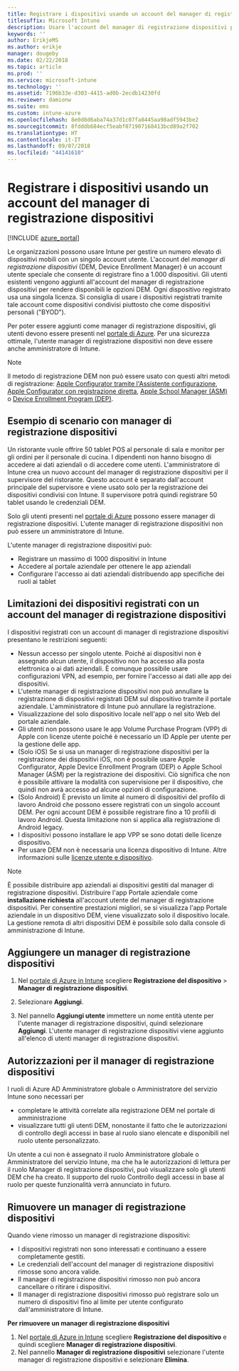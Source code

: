 ```yaml
---
title: Registrare i dispositivi usando un account del manager di registrazione dispositivi
titlesuffix: Microsoft Intune
description: Usare l'account del manager di registrazione dispositivi per registrare i dispositivi in Intune. "
keywords: ''
author: ErikjeMS
ms.author: erikje
manager: dougeby
ms.date: 02/22/2018
ms.topic: article
ms.prod: ''
ms.service: microsoft-intune
ms.technology: ''
ms.assetid: 7196b33e-d303-4415-ad0b-2ecdb14230fd
ms.reviewer: damionw
ms.suite: ems
ms.custom: intune-azure
ms.openlocfilehash: 8e0d8d6aba74a37d1c07fa8445aa98adf5943be2
ms.sourcegitcommit: 8fdddb684ecf5eabf071907168413bcd89a2f702
ms.translationtype: HT
ms.contentlocale: it-IT
ms.lasthandoff: 09/07/2018
ms.locfileid: "44141610"
---
```

# <a name="enroll-devices-by-using-a-device-enrollment-manager-account"></a>Registrare i dispositivi usando un account del manager di registrazione dispositivi

[!INCLUDE [azure_portal](./includes/azure_portal.md)]

Le organizzazioni possono usare Intune per gestire un numero elevato di dispositivi mobili con un singolo account utente. L'account del *manager di registrazione dispositivi* (DEM, Device Enrollment Manager) è un account utente speciale che consente di registrare fino a 1.000 dispositivi. Gli utenti esistenti vengono aggiunti all'account del manager di registrazione dispositivi per rendere disponibili le opzioni DEM. Ogni dispositivo registrato usa una singola licenza. Si consiglia di usare i dispositivi registrati tramite tale account come dispositivi condivisi piuttosto che come dispositivi personali ("BYOD").  

Per poter essere aggiunti come manager di registrazione dispositivi, gli utenti devono essere presenti nel [portale di Azure](https://portal.azure.com). Per una sicurezza ottimale, l'utente manager di registrazione dispositivi non deve essere anche amministratore di Intune.

>[!NOTE]
>Il metodo di registrazione DEM non può essere usato con questi altri metodi di registrazione: [Apple Configurator tramite l'Assistente configurazione](apple-configurator-setup-assistant-enroll-ios.md), [Apple Configurator con registrazione diretta](apple-configurator-direct-enroll-ios.md), [Apple School Manager (ASM)](apple-school-manager-set-up-ios.md) o [Device Enrollment Program (DEP)](device-enrollment-program-enroll-ios.md).

## <a name="example-of-a-device-enrollment-manager-scenario"></a>Esempio di scenario con manager di registrazione dispositivi

Un ristorante vuole offrire 50 tablet POS al personale di sala e monitor per gli ordini per il personale di cucina. I dipendenti non hanno bisogno di accedere ai dati aziendali o di accedere come utenti. L'amministratore di Intune crea un nuovo account del manager di registrazione dispositivi per il supervisore del ristorante.  Questo account è separato dall'account principale del supervisore e viene usato solo per la registrazione dei dispositivi condivisi con Intune. Il supervisore potrà quindi registrare 50 tablet usando le credenziali DEM.

Solo gli utenti presenti nel [portale di Azure](https://portal.azure.com) possono essere manager di registrazione dispositivi. L'utente manager di registrazione dispositivi non può essere un amministratore di Intune.

L'utente manager di registrazione dispositivi può:

-   Registrare un massimo di 1000 dispositivi in Intune
-   Accedere al portale aziendale per ottenere le app aziendali
-   Configurare l'accesso ai dati aziendali distribuendo app specifiche dei ruoli ai tablet

## <a name="limitations-of-devices-that-are-enrolled-with-a-dem-account"></a>Limitazioni dei dispositivi registrati con un account del manager di registrazione dispositivi

I dispositivi registrati con un account di manager di registrazione dispositivi presentano le restrizioni seguenti:

  - Nessun accesso per singolo utente. Poiché ai dispositivi non è assegnato alcun utente, il dispositivo non ha accesso alla posta elettronica o ai dati aziendali. È comunque possibile usare configurazioni VPN, ad esempio, per fornire l'accesso ai dati alle app dei dispositivi.
  - L'utente manager di registrazione dispositivi non può annullare la registrazione di dispositivi registrati DEM sul dispositivo tramite il portale aziendale. L'amministratore di Intune può annullare la registrazione.
  - Visualizzazione del solo dispositivo locale nell'app o nel sito Web del portale aziendale.
  - Gli utenti non possono usare le app Volume Purchase Program (VPP) di Apple con licenze utente poiché è necessario un ID Apple per utente per la gestione delle app.
  - (Solo iOS) Se si usa un manager di registrazione dispositivi per la registrazione dei dispositivi iOS, non è possibile usare Apple Configurator, Apple Device Enrollment Program (DEP) o Apple School Manager (ASM) per la registrazione dei dispositivi. Ciò significa che non è possibile attivare la modalità con supervisione per il dispositivo, che quindi non avrà accesso ad alcune opzioni di configurazione.
  - (Solo Android) È previsto un limite al numero di dispositivi del profilo di lavoro Android che possono essere registrati con un singolo account DEM. Per ogni account DEM è possibile registrare fino a 10 profili di lavoro Android. Questa limitazione non si applica alla registrazione di Android legacy.
  - I dispositivi possono installare le app VPP se sono dotati delle licenze dispositivo.
  - Per usare DEM non è necessaria una licenza dispositivo di Intune. Altre informazioni sulle [licenze utente e dispositivo](licenses-assign.md#how-user-and-device-licenses-affect-access-to-services).


> [!NOTE]
> È possibile distribuire app aziendali ai dispositivi gestiti dal manager di registrazione dispositivi. Distribuire l'app Portale aziendale come **installazione richiesta** all'account utente del manager di registrazione dispositivi.
> Per consentire prestazioni migliori, se si visualizza l'app Portale aziendale in un dispositivo DEM, viene visualizzato solo il dispositivo locale. La gestione remota di altri dispositivi DEM è possibile solo dalla console di amministrazione di Intune.


## <a name="add-a-device-enrollment-manager"></a>Aggiungere un manager di registrazione dispositivi

1.  Nel [portale di Azure in Intune](https://aka.ms/intuneportal) scegliere **Registrazione del dispositivo** > **Manager di registrazione dispositivi**.

2.  Selezionare **Aggiungi**.

3.  Nel pannello **Aggiungi utente** immettere un nome entità utente per l'utente manager di registrazione dispositivi, quindi selezionare **Aggiungi**. L'utente manager di registrazione dispositivi viene aggiunto all'elenco di utenti manager di registrazione dispositivi.

## <a name="permissions-for-dem"></a>Autorizzazioni per il manager di registrazione dispositivi

I ruoli di Azure AD Amministratore globale o Amministratore del servizio Intune sono necessari per
- completare le attività correlate alla registrazione DEM nel portale di amministrazione
- visualizzare tutti gli utenti DEM, nonostante il fatto che le autorizzazioni di controllo degli accessi in base al ruolo siano elencate e disponibili nel ruolo utente personalizzato.

Un utente a cui non è assegnato il ruolo Amministratore globale o Amministratore del servizio Intune, ma che ha le autorizzazioni di lettura per il ruolo Manager di registrazione dispositivi, può visualizzare solo gli utenti DEM che ha creato. Il supporto del ruolo Controllo degli accessi in base al ruolo per queste funzionalità verrà annunciato in futuro.


## <a name="remove-a-device-enrollment-manager"></a>Rimuovere un manager di registrazione dispositivi

Quando viene rimosso un manager di registrazione dispositivi:

-   I dispositivi registrati non sono interessati e continuano a essere completamente gestiti.
-   Le credenziali dell'account del manager di registrazione dispositivi rimosse sono ancora valide.
-   Il manager di registrazione dispositivi rimosso non può ancora cancellare o ritirare i dispositivi.
-   Il manager di registrazione dispositivi rimosso può registrare solo un numero di dispositivi fino al limite per utente configurato dall'amministratore di Intune.

**Per rimuovere un manager di registrazione dispositivi**

1. Nel [portale di Azure in Intune](https://aka.ms/intuneportal) scegliere **Registrazione del dispositivo** e quindi scegliere **Manager di registrazione dispositivi**.
2. Nel pannello **Manager di registrazione dispositivi** selezionare l'utente manager di registrazione dispositivi e selezionare **Elimina**.

